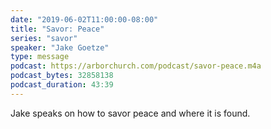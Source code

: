 ```yaml
---
date: "2019-06-02T11:00:00-08:00"
title: "Savor: Peace"
series: "savor"
speaker: "Jake Goetze"
type: message
podcast: https://arborchurch.com/podcast/savor-peace.m4a
podcast_bytes: 32858138
podcast_duration: 43:39
---
```


Jake speaks on how to savor peace and where it is found.
